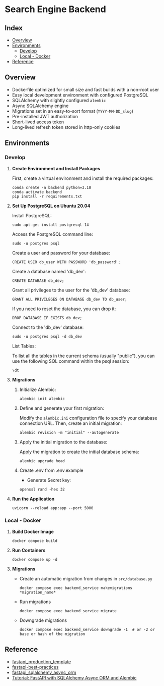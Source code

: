 # Search Engine Backend

## Index

- [Overview](#overview)
- [Environments](#environments)
  - [Develop](#develop)
  - [Local - Docker](#local---docker)
- [Reference](#reference)

## Overview

- Dockerfile optimized for small size and fast builds with a non-root user
- Easy local development environment with configured PostgreSQL
- SQLAlchemy with slightly configured `alembic`
- Async SQLAlchemy engine
- Migrations set in an easy-to-sort format (`YYYY-MM-DD_slug`)
- Pre-installed JWT authorization
- Short-lived access token
- Long-lived refresh token stored in http-only cookies

## Environments

### Develop

1. **Create Environment and Install Packages**

   First, create a virtual environment and install the required packages:

   ```shell
   conda create -n backend python=3.10
   conda activate backend
   pip install -r requirements.txt
   ```

2. **Set Up PostgreSQL on Ubuntu 20.04**

   Install PostgreSQL:

   ```shell
   sudo apt-get install postgresql-14
   ```

   Access the PostgreSQL command line:

   ```shell
   sudo -u postgres psql
   ```

   Create a user and password for your database:

   ```shell
   CREATE USER db_user WITH PASSWORD 'db_password';
   ```

   Create a database named 'db_dev':

   ```shell
   CREATE DATABASE db_dev;
   ```

   Grant all privileges to the user for the 'db_dev' database:

   ```shell
   GRANT ALL PRIVILEGES ON DATABASE db_dev TO db_user;
   ```

   If you need to reset the database, you can drop it:

   ```shell
   DROP DATABASE IF EXISTS db_dev;
   ```

   Connect to the 'db_dev' database:

   ```shell
   sudo -u postgres psql -d db_dev
   ```

   List Tables:

   To list all the tables in the current schema (usually "public"), you can use the following SQL command within the psql session:

   ```
   \dt
   ```

3. **Migrations**

   1. Initialize Alembic:

      ```shell
      alembic init alembic
      ```

   2. Define and generate your first migration:

      Modify the `alembic.ini` configuration file to specify your database connection URL. Then, create an initial migration:

      ```shell
      alembic revision -m "initial" --autogenerate
      ```

   3. Apply the initial migration to the database:

      Apply the migration to create the initial database schema:

      ```shell
      alembic upgrade head
      ```

   4. Create .env from .env.example
      - Generate Secret key:
      ```
      openssl rand -hex 32
      ```

4. **Run the Application**

   ```shell
   uvicorn --reload app:app --port 5000
   ```

### Local - Docker

1. **Build Docker Image**

   ```shell
   docker compose build
   ```

2. **Run Containers**

   ```shell
   docker compose up -d
   ```

3. **Migrations**

   - Create an automatic migration from changes in `src/database.py`

     ```shell
     docker compose exec backend_service makemigrations *migration_name*
     ```

   - Run migrations

     ```shell
     docker compose exec backend_service migrate
     ```

   - Downgrade migrations

     ```shell
     docker compose exec backend_service downgrade -1  # or -2 or base or hash of the migration
     ```

## Reference

- [fastapi_production_template](https://github.com/zhanymkanov/fastapi_production_template)
- [fastapi-best-practices](https://github.com/zhanymkanov/fastapi-best-practices)
- [fastapi_sqlalchemy_async_orm](https://github.com/nf1s/fastapi_sqlalchemy_async_orm)
- [Tutorial: FastAPI with SQLAlchemy Async ORM and Alembic](https://ahmed-nafies.medium.com/tutorial-fastapi-with-sqlalchemy-async-orm-and-alembic-2fa68102f82d)
